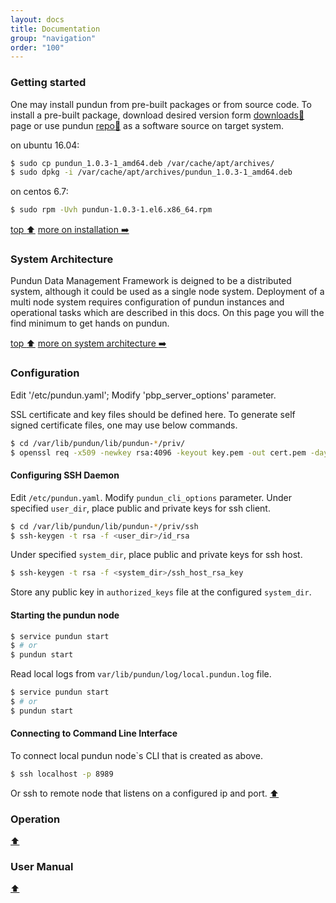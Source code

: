 ```yaml
---
layout: docs
title: Documentation
group: "navigation"
order: "100"
---
```


### Getting started


One may install pundun from pre-built packages or from source code.
To install a pre-built package, download desired version form [downloads:link:](/downloads/) page or use pundun [repo:link:](https://packagecloud.io/erdemaksu/pundun) as a software source on target system.

on ubuntu 16.04:

```sh
$ sudo cp pundun_1.0.3-1_amd64.deb /var/cache/apt/archives/
$ sudo dpkg -i /var/cache/apt/archives/pundun_1.0.3-1_amd64.deb
```

on centos 6.7:

```sh
$ sudo rpm -Uvh pundun-1.0.3-1.el6.x86_64.rpm
```

[top :arrow_up:](#) [more on installation :arrow_right:](/docs/installation)

### System Architecture


Pundun Data Management Framework is deigned to be a distributed system, although it could be used as a single node system. Deployment of a multi node system requires configuration of pundun instances and operational tasks which are described in this docs. On this page you will the find minimum to get hands on pundun.

[top :arrow_up:](#) [more on system architecture :arrow_right:](/docs/system_architecture)

### Configuration


Edit '/etc/pundun.yaml';
Modify 'pbp_server_options' parameter.

SSL certificate and key files should be defined here.
To generate self signed certificate files, one may use below commands.

```sh
$ cd /var/lib/pundun/lib/pundun-*/priv/
$ openssl req -x509 -newkey rsa:4096 -keyout key.pem -out cert.pem -days 1095 -nodes
```

#### Configuring SSH Daemon


Edit `/etc/pundun.yaml`.
Modify `pundun_cli_options` parameter.
Under specified `user_dir`, place public and private keys for ssh client.

```sh
$ cd /var/lib/pundun/lib/pundun-*/priv/ssh
$ ssh-keygen -t rsa -f <user_dir>/id_rsa
```

Under specified `system_dir`, place public and private keys for ssh host.

```sh
$ ssh-keygen -t rsa -f <system_dir>/ssh_host_rsa_key
```

Store any public key in `authorized_keys` file at the configured `system_dir`.

#### Starting the pundun node

```sh
$ service pundun start
$ # or
$ pundun start
```

Read local logs from `var/lib/pundun/log/local.pundun.log` file.

```sh
$ service pundun start
$ # or
$ pundun start
```

#### Connecting to Command Line Interface


To connect local pundun node`s CLI that is created as above.

```sh
$ ssh localhost -p 8989
```
Or ssh to remote node that listens on a configured ip and port.
[:arrow_up:](#)

### Operation


[:arrow_up:](#)

### User Manual


[:arrow_up:](#)

